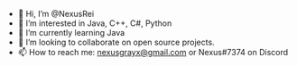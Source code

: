 - 👋 Hi, I’m @NexusRei
- 👀 I’m interested in Java, C++, C#, Python
- 🌱 I’m currently learning Java
- 💞️ I’m looking to collaborate on open source projects.
- 📫 How to reach me: nexusgrayx@gmail.com or Nexus#7374 on Discord

<!---
NexusRei/NexusRei is a ✨ special ✨ repository because its `README.md` (this file) appears on your GitHub profile.
You can click the Preview link to take a look at your changes.
--->
